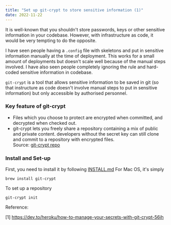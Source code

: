 ```yaml
---
title: "Set up git-crypt to store sensitive information (1)"
date: 2022-11-22
---
```


It is well-known that you shouldn't store passwords, keys or other sensitive information
in your codebase.
However, with infrastructure as code, it would be very tempting to do the opposite.

I have seen people having a `.config` file with skeletons and put in sensitive information manually at the time of deployment. 
This works for a small amount of deployments but doesn't scale well because of the manual steps involved.
I have also seen people completely ignoring the rule and hard-coded sensitive information in codebase. 

`git-crypt` is a tool that allows sensitive information to be saved in git (so that instructure as code doesn't involve manual steps to put in sensitive information) but only
accessible by authorised personnel.

### Key feature of git-crypt
* Files which you choose to protect are encrypted when committed, and decrypted when checked out. 
* git-crypt lets you freely share a repository containing a mix of public and private content. developers without the secret key can still clone and commit to a repository with encrypted files.  
Source: [git-crypt repo](https://github.com/AGWA/git-crypt)

### Install and Set-up
First, you need to install it by following 
[INSTALL.md](https://github.com/AGWA/git-crypt/blob/master/INSTALL.md)
For Mac OS, it's simply
```shell
brew install git-crypt
```

To set up a repository
```shell
git-crypt init
```


Reference: 

[1] https://dev.to/heroku/how-to-manage-your-secrets-with-git-crypt-56ih